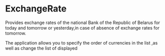 # ExchangeRate
Provides exchange rates of the national Bank of the Republic of Belarus for today and tomorrow or yesterday,in case of absence of exchange rates for tomorrow.

The application allows you to specify the order of currencies in the list ,as well as change the list of displayed
